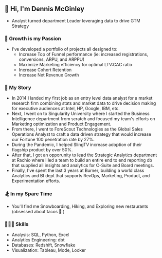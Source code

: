 ## 👋 Hi, I'm Dennis McGinley
- Analyst turned department Leader leveraging data to drive GTM Strategy

### 🚀 Growth is my Passion
- I've developed a portfolio of projects all designed to:
  - Increase Top of Funnel performance (ie: increased registrations, conversions, ARPU, and ARPPU)
  - Maximize Marketing efficiency for optimal LTV:CAC ratio
  - Increase Cohort Retention
  - Increase Net Revenue Growth

### 📖 My Story
- In 2014 I landed my first job as an entry level data analyst for a market research firm combining stats and market data to drive decision making for executive audiences at Intel, HP, Google, IBM, etc.
- Next, I went on to Singularity University where I started the Business Intelligence department from scratch and focused my team's efforts on Marketing optimization and Product Engagement.
- From there, I went to ForeScout Technologies as the Global Sales Operations Analyst to craft a data driven strategy that would increase our Fortune 100 penetration rate by 27%.
- During the Pandemic, I helped SlingTV increase adoption of their flagship product by over 50%.
- After that, I got an opporunity to lead the Strategic Analytics department at Rachio where I led a team to build an entire end to end reporting db that supplied all insights and analytics for C-Suite and Board meetings.
- Finally, I've spent the last 3 years at Burner, building a world class Analytics and BI dept that supports RevOps, Marketing, Product, and Experimentation efforts.

### 🏂 In my Spare Time
- You'll find me Snowboarding, Hiking, and Exploring new restaurants (obsessed about tacos 🌮 )

### 👨🏽‍💻 Skills
- Analysis: SQL, Python, Excel
- Analytics Engineering: dbt
- Databases: Redshift, Snowflake 
- Visualization: Tableau, Mode, Looker

